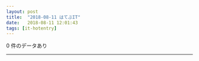 ```yaml
---
layout: post
title:  "2018-08-11 はてぶIT"
date:   2018-08-11 12:01:43
tags: [it-hotentry]
---
```

0 件のデータあり

<hr>
